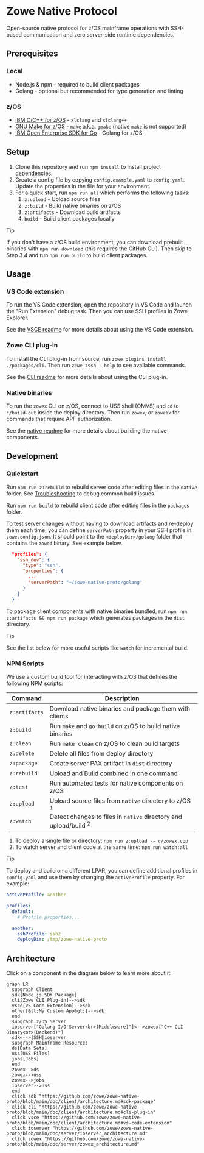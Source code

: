 # Zowe Native Protocol

Open-source native protocol for z/OS mainframe operations with SSH-based communication and zero server-side runtime dependencies.

## Prerequisites

### Local

- Node.js & npm - required to build client packages
- Golang - optional but recommended for type generation and linting

### z/OS

- [IBM C/C++ for z/OS](https://www.ibm.com/products/xl-cpp-compiler-zos) - `xlclang` and `xlclang++`
- [GNU Make for z/OS](https://github.com/zopencommunity/makeport) - `make` a.k.a. `gmake` (native `make` is not supported)
- [IBM Open Enterprise SDK for Go](https://www.ibm.com/products/open-enterprise-sdk-go-zos) - Golang for z/OS

## Setup

1. Clone this repository and run `npm install` to install project dependencies.
2. Create a config file by copying `config.example.yaml` to `config.yaml`. Update the properties in the file for your environment.
3. For a quick start, run `npm run all` which performs the following tasks:
   1. `z:upload` - Upload source files<br/>
   2. `z:build` - Build native binaries on z/OS<br/>
   3. `z:artifacts` - Download build artifacts<br/>
   4. `build` - Build client packages locally

> [!TIP]
> If you don't have a z/OS build environment, you can download prebuilt binaries with `npm run download` (this requires the GitHub CLI). Then skip to Step 3.4 and run `npm run build` to build client packages.

## Usage

### VS Code extension

To run the VS Code extension, open the repository in VS Code and launch the "Run Extension" debug task. Then you can use SSH profiles in Zowe Explorer.

See the [VSCE readme](./packages/vsce/README.md) for more details about using the VS Code extension.

### Zowe CLI plug-in

To install the CLI plug-in from source, run `zowe plugins install ./packages/cli`. Then run `zowe zssh --help` to see available commands.

See the [CLI readme](./packages/cli/README.md) for more details about using the CLI plug-in.

### Native binaries

To run the `zowex` CLI on z/OS, connect to USS shell (OMVS) and `cd` to `c/build-out` inside the deploy directory. Then run `zowex`, or `zoweax` for commands that require APF authorization.

See the [native readme](./native/README.md) for more details about building the native components.

## Development

### Quickstart

Run `npm run z:rebuild` to rebuild server code after editing files in the `native` folder. See [Troubleshooting](./doc/troubleshooting.md) to debug common build issues.

Run `npm run build` to rebuild client code after editing files in the `packages` folder.

To test server changes without having to download artifacts and re-deploy them each time, you can define `serverPath` property in your SSH profile in `zowe.config.json`. It should point to the `<deployDir>/golang` folder that contains the `zowed` binary. See example below.

```json
  "profiles": {
    "ssh_dev": {
      "type": "ssh",
      "properties": {
        ...
        "serverPath": "~/zowe-native-proto/golang"
      }
    }
  }
```

To package client components with native binaries bundled, run `npm run z:artifacts && npm run package` which generates packages in the `dist` directory.

> [!TIP]
> See the list below for more useful scripts like `watch` for incremental build.

### NPM Scripts

We use a custom build tool for interacting with z/OS that defines the following NPM scripts:

| Command       | Description                                                                 |
| ------------- | --------------------------------------------------------------------------- |
| `z:artifacts` | Download native binaries and package them with clients                      |
| `z:build`     | Run `make` and `go build` on z/OS to build native binaries                  |
| `z:clean`     | Run `make clean` on z/OS to clean build targets                             |
| `z:delete`    | Delete all files from deploy directory                                      |
| `z:package`   | Create server PAX artifact in `dist` directory                              |
| `z:rebuild`   | Upload and Build combined in one command                                    |
| `z:test`      | Run automated tests for native components on z/OS                           |
| `z:upload`    | Upload source files from `native` directory to z/OS <sup>1</sup>            |
| `z:watch`     | Detect changes to files in `native` directory and upload/build <sup>2</sup> |

1. To deploy a single file or directory: `npm run z:upload -- c/zowex.cpp`
2. To watch server and client code at the same time: `npm run watch:all`

> [!TIP]
> To deploy and build on a different LPAR, you can define additional profiles in `config.yaml` and use them by changing the `activeProfile` property. For example:
>
> ```yaml
> activeProfile: another
>
> profiles:
>   default:
>     # Profile properties...
>
>   another:
>     sshProfile: ssh2
>     deployDir: /tmp/zowe-native-proto
> ```

## Architecture

Click on a component in the diagram below to learn more about it:

```mermaid
graph LR
  subgraph Client
  sdk[Node.js SDK Package]
  cli[Zowe CLI Plug-in]-->sdk
  vsce[VS Code Extension]-->sdk
  other[&lt;My Custom App&gt;]-->sdk
  end
  subgraph z/OS Server
  ioserver["Golang I/O Server<br>(Middleware)"]<-->zowex["C++ CLI Binary<br>(Backend)"]
  sdk<-->|SSH|ioserver
  subgraph Mainframe Resources
  ds[Data Sets]
  uss[USS Files]
  jobs[Jobs]
  end
  zowex-->ds
  zowex-->uss
  zowex-->jobs
  ioserver-->uss
  end
  click sdk "https://github.com/zowe/zowe-native-proto/blob/main/doc/client/architecture.md#sdk-package"
  click cli "https://github.com/zowe/zowe-native-proto/blob/main/doc/client/architecture.md#cli-plug-in"
  click vsce "https://github.com/zowe/zowe-native-proto/blob/main/doc/client/architecture.md#vs-code-extension"
  click ioserver "https://github.com/zowe/zowe-native-proto/blob/main/doc/server/ioserver_architecture.md"
  click zowex "https://github.com/zowe/zowe-native-proto/blob/main/doc/server/zowex_architecture.md"
```
